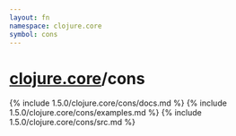```yaml
---
layout: fn
namespace: clojure.core
symbol: cons
---
```


# [clojure.core](../)/cons

{% include 1.5.0/clojure.core/cons/docs.md %}
{% include 1.5.0/clojure.core/cons/examples.md %}
{% include 1.5.0/clojure.core/cons/src.md %}

